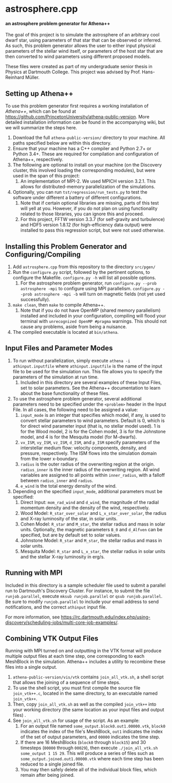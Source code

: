 # astrosphere.cpp
#### an astrosphere problem generator for Athena++

The goal of this project is to simulate the astrosphere of an arbitrary cool dwarf star, using parameters of that star that can be observed or inferred. As such, this problem generator allows the user to either input physical parameters of the stellar wind itself, or parameters of the host star that are then converted to wind parameters using different proposed models.

These files were created as part of my undergraduate senior thesis in Physics at Dartmouth College. This project was advised by Prof. Hans-Reinhard Müller.

## Setting up Athena++
To use this problem generator first requires a working installation of *Athena++*, which can be found at https://github.com/PrincetonUniversity/athena-public-version. More detailed installation information can be found in the accompanying wiki, but we will summarize the steps here.

1. Download the full ```athena-public-version/``` directory to your machine. All paths specified below are within this directory.
2. Ensure that your machine has a C++ compiler and Python 2.7+ or Python 3.4+. These are required for compilation and configuration of Athena++, respectively.
3. The following are optional to install on your machine (on the Discovery cluster, this involved loading the corresponding modules), but were used in the span of this project:
    1. An implementation of MPI-2. We used MPICH version 3.2.1. This allows for distributed-memory parallelization of the simulations.
4. Optionally, you can run ```tst/regression/run_tests.py``` to test the software under different a battery of different configurations.
    1. Note that if certain optional libraries are missing, parts of this test will yell at you. However, if you do not plan on using functionality related to those libraries, you can ignore this and proceed.
    2. For this project, FFTW version 3.3.7 (for self-gravity and turbulence) and HDF5 version 1.8.12 (for high-efficiency data output) were installed to pass this regression script, but were not used otherwise.

## Installing this Problem Generator and Configuring/Compiling
1. Add ```astrosphere.cpp``` from this repository to the directory ```src/pgen/```
2. Run the ```configure.py``` script, followed by the pertinent options, to configure the Makefile. ```configure.py -h``` will list all possible options.
    1. For the astrosphere problem generator, run ```configure.py --prob astrosphere -mpi``` to configure using MPI parallelism. ```configure.py --prob astrosphere -mpi -b``` will turn on magnetic fields (not yet used successfully).
3. ```make clean```, then ```make``` to compile Athena++.
    1. Note that if you do not have OpenMP (shared memory parallelism) installed and included in your configuration, compiling will flood your terminal with ```unrecognized OpenMP #pragma``` warnings. This should not cause any problems, aside from being a nuisance.
4. The compiled executable is located at ```bin/athena```.

## Input Files and Parameter Modes
1. To run without parallelization, simply execute ```athena -i athinput.inputfile``` where ```athinput.inputfile``` is the name of the input file to be used for the simulation run. This file allows you to specify the parameters of the simulation at run time.
    1. Included in this directory are several examples of these Input Files, set to solar parameters. See the Athena++ documentation to learn about the base functionality of these files.
2. To use the astrosphere problem generator, several additional parameters need to be specified under the ```<problem>``` header in the Input File. In all cases, the following need to be assigned a value:
    1. ```input_mode``` is an integer that specifies which model, if any, is used to convert stellar parameters to wind parameters. Default is 0, which is for direct wind parameter input (that is, no stellar model used). 1 is for the Wood model, 2 is for the Cohen model, 3 is for the Johnstone model, and 4 is for the Mesquita model (for M-dwarfs).
    2. ```vx_ISM```, ```vy_ISM```, ```vz_ISM```, ```d_ISM```, and ```p_ISM``` specify parameters of the interstellar medium flow: velocity components, density, and pressure, respectively. The ISM flows into the simulation domain from the lower x-boundary.
    3. ```radius``` is the outer radius of the overwriting region at the origin. ```radius_inner``` is the inner radius of the overwriting region. All wind variables are assigned to all points within ```inner_radius```, with a falloff between ```radius_inner``` and ```radius```.
    4. ```e_wind``` is the total energy density of the wind.
3. Depending on the specified ```input_mode```, additional parameters must be specified:
    1. Direct Input: ```mom_rad_wind``` and ```d_wind```, the magnitude of the radial momentum density and the density of the wind, respectively.
    2. Wood Model: ```R_star_over_solar``` and ```L_x_star_over_solar```, the radius and X-ray luminosity of the star, in solar units.
    3. Cohen Model: ```R_star``` and ```M_star```, the stellar radius and mass in solar units. Optionally, the magnetic parameters ```B_0``` and ```d_Alfven``` can be specified, but are by default set to solar values.
    4. Johnstone Model: ```R_star``` and ```M_star```, the stellar radius and mass in solar units.
    5. Mesquita Model: ```R_star``` and ```L_x_star```, the stellar radius in solar units and the stellar X-ray luminosity in erg/s.

## Running with MPI
Included in this directory is a sample scheduler file used to submit a parallel run to Dartmouth's Discovery Cluster. For instance, to submit the file ```runjob.parallel```, execute ```mksub runjob.parallel``` or ```qsub runjob.parallel```. Be sure to modify ```runjob.parallel``` to include your email address to send notifications, and the correct ```athinput``` input file.

For more information, see https://rc.dartmouth.edu/index.php/using-discovery/scheduling-jobs/multi-core-job-examples/.

## Combining VTK Output Files
Running with MPI turned on and outputting in the VTK format will produce multiple output files at each time step, one corresponding to each MeshBlock in the simulation. Athena++ includes a utility to recombine these files into a single output.

1. ```athena-public-version/vis/vtk``` contains ```join_all_vtk.sh```, a shell script that allows the joining of a sequence of time steps.
2. To use the shell script, you must first compile the source file ```join_vtk++.c```, located in the same directory, to an executable named ```join_vtk++```.
3. Then, copy ```join_all_vtk.sh``` as well as the compiled ```join_vtk++``` into your working directory (the same location as your input files and output files) .
4. See ```join_all_vtk.sh``` for usage of the script. As an example:
    1. For an output file named ```some_output.block0.out1.00000.vtk```, ```block0``` indicates the index of the file's MeshBlock, ```out1``` indicates the index of the set of output parameters, and ```00000``` indicates the time step.
    2. If there are 16 MeshBlocks (```block0``` through ```block15```) and 30 timesteps (```00000``` through ```00029```), then execute ```./join_all_vtk.sh some_output 1 15 29```. This will produce a series of files such as ```some_output.joined.out1.00000.vtk``` where each time step has been reduced to a single joined file.
    3. You may then safely delete all of the individual block files, which remain after being joined.
    
